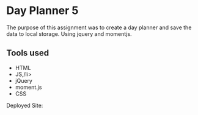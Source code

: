 # Day Planner 5
The purpose of this assignment was to create a day planner and save the data to local storage. Using jquery and momentjs.
## Tools used 
<ul>
  <li>HTML</li>
  <li>JS,/li>
  <li>jQuery</li>
  <li>moment.js</li>
  <li>CSS</li>
  </ul>

Deployed Site: 
